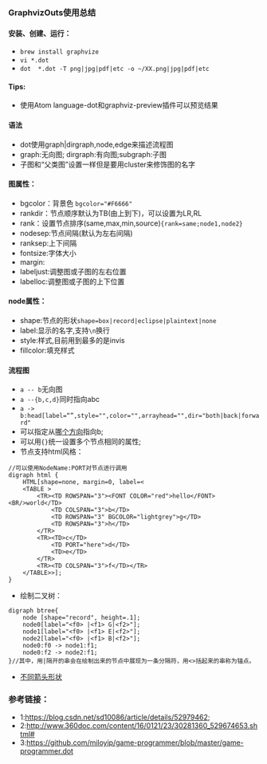 ### GraphvizOuts使用总结
#### 安装、创建、运行：
* `brew install graphvize`
* `vi *.dot`
* `dot  *.dot -T png|jpg|pdf|etc -o ~/XX.png|jpg|pdf|etc`
#### Tips:
* 使用Atom language-dot和graphviz-preview插件可以预览结果
#### 语法
* dot使用graph|dirgraph,node,edge来描述流程图
* graph:无向图; dirgraph:有向图;subgraph:子图
* 子图和“父类图”设置一样但是要用cluster来修饰图的名字
#### 图属性：
* bgcolor：背景色 `bgcolor="#F6666"`
* rankdir：节点顺序默认为TB(由上到下)，可以设置为LR,RL
* rank：设置节点排序(same,max,min,source)`{rank=same;node1,node2}`
* nodesep:节点间隔(默认为左右间隔)
* ranksep:上下间隔
* fontsize:字体大小
* margin:
* labeljust:调整图或子图的左右位置
* labelloc:调整图或子图的上下位置

#### node属性：
* shape:节点的形状`shape=box|record|eclipse|plaintext|none`
* label:显示的名字,支持`\n`换行
* style:样式,目前用到最多的是invis
* fillcolor:填充样式

#### 流程图
* `a -- b`无向图
* `a --{b,c,d}`同时指向abc
* `a -> b:head[label=“”,style="",color="",arrayhead="",dir="both|back|forward"`
* 可以指定从[哪个方向](https://blog.csdn.net/gyj072001/article/details/78350077)指向b;
* 可以用`{}`统一设置多个节点相同的属性;
* 节点支持html风格：
``` 
//可以使用NodeName:PORT对节点进行调用
digraph html {
    HTML[shape=none, margin=0, label=<
    <TABLE >
        <TR><TD ROWSPAN="3"><FONT COLOR="red">hello</FONT><BR/>world</TD>
            <TD COLSPAN="3">b</TD>
            <TD ROWSPAN="3" BGCOLOR="lightgrey">g</TD>
            <TD ROWSPAN="3">h</TD>
        </TR>
        <TR><TD>c</TD>
            <TD PORT="here">d</TD>
            <TD>e</TD>
        </TR>
        <TR><TD COLSPAN="3">f</TD></TR>
    </TABLE>>];
}
```
* 绘制二叉树：
```
digraph btree{
    node [shape="record", height=.1];
    node0[label="<f0> |<f1> G|<f2>"];
    node1[label="<f0> |<f1> E|<f2>"];
    node2[label="<f0> |<f1> B|<f2>"];
    node0:f0 -> node1:f1;
    node0:f2 -> node2:f1;
}//其中，用|隔开的串会在绘制出来的节点中展现为一条分隔符，用<>括起来的串称为锚点。
```
* [不同箭头形状](https://wenku.baidu.com/view/be4a0bf32cc58bd63186bd5c.html)

### 参考链接：
* 1:https://blog.csdn.net/sd10086/article/details/52979462;
* 2:http://www.360doc.com/content/16/0121/23/30281360_529674653.shtml#
* 3:https://github.com/miloyip/game-programmer/blob/master/game-programmer.dot


